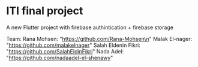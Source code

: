# ITI final project

A new Flutter project with firebase authintication + firebase storage

  Team:
  Rana Mohsen: "https://github.com/Rana-Mohsen\n"
  Malak El-nager: "https://github.com/malakelnager"
  Salah Eldenin Fikri: "https://github.com/SalahEldinFikri"
  Nada Adel: "https://github.com/nadaadel-el-shenawy"
